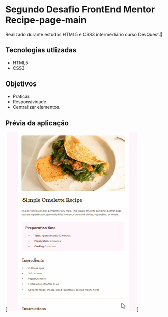 # Segundo Desafio FrontEnd Mentor Recipe-page-main
Realizado durante estudos HTML5 e CSS3 intermediário curso DevQuest.🚀
## Tecnologias utlizadas
- HTML5
- CSS3
## Objetivos
- Praticar.
- Responsividade.
- Centralizar elementos.
## Prévia da aplicação
[<img src="./images/recipe.gif" alt="gif tela">]
